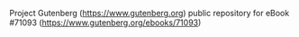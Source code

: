 Project Gutenberg (https://www.gutenberg.org) public repository for
eBook #71093 (https://www.gutenberg.org/ebooks/71093)
